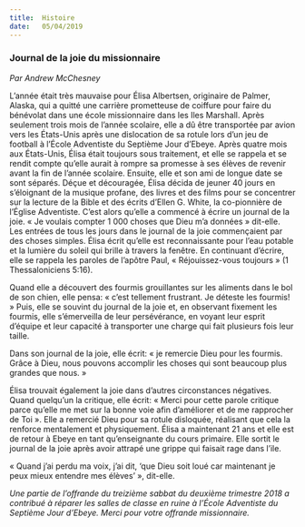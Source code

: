 ```yaml
---
title:  Histoire
date:   05/04/2019
---
```


### Journal de la joie du missionnaire

_Par Andrew McChesney_


L’année était très mauvaise pour Élisa Albertsen, originaire de Palmer, Alaska, qui a quitté une carrière prometteuse de coiffure pour faire du bénévolat dans une école missionnaire dans les Iles Marshall. Après seulement trois mois de l’année scolaire, elle a dû être transportée par avion vers les États-Unis après une dislocation de sa rotule lors d’un jeu de football à l’École Adventiste du Septième Jour d’Ebeye. Après quatre mois aux États-Unis, Élisa était toujours sous traitement, et elle se rappela et se rendit compte qu’elle aurait à rompre sa promesse à ses élèves de revenir avant la fin de l’année scolaire. Ensuite, elle et son ami de longue date se sont séparés. Déçue et découragée, Élisa décida de jeuner 40 jours en s’éloignant de la musique profane, des livres et des films pour se concentrer sur la lecture de la Bible et des écrits d’Ellen G. White, la co-pionnière de l’Église Adventiste. C’est alors qu’elle a commencé à écrire un journal de la joie. « Je voulais compter 1 000 choses que Dieu m’a données » dit-elle. Les entrées de tous les jours dans le journal de la joie commençaient par des choses simples. Élisa écrit qu’elle est reconnaissante pour l’eau potable et la lumière du soleil qui brille à travers la fenêtre. En continuant d’écrire, elle se rappela les paroles de l’apôtre Paul, « Réjouissez-vous toujours » (1 Thessaloniciens 5:16).

Quand elle a découvert des fourmis grouillantes sur les aliments dans le bol de son chien, elle pensa: « c’est tellement frustrant. Je déteste les fourmis! » Puis, elle se souvint du journal de la joie et, en observant fixement les fourmis, elle s’émerveilla de leur persévérance, en voyant leur esprit d’équipe et leur capacité à transporter une charge qui fait plusieurs fois leur taille.

Dans son journal de la joie, elle écrit: « je remercie Dieu pour les fourmis. Grâce à Dieu, nous pouvons accomplir les choses qui sont beaucoup plus grandes que nous. »

Élisa trouvait également la joie dans d’autres circonstances négatives. Quand quelqu’un la critique, elle écrit: « Merci pour cette parole critique parce qu’elle me met sur la bonne voie afin d’améliorer et de me rapprocher de Toi ». Elle a remercié Dieu pour sa rotule disloquée, réalisant que cela la renforce mentalement et physiquement. Élisa a maintenant 21 ans et elle est de retour à Ebeye en tant qu’enseignante du cours primaire. Elle sortit le journal de la joie après avoir attrapé une grippe qui faisait rage dans l’ile.

« Quand j’ai perdu ma voix, j’ai dit, ‘que Dieu soit loué car maintenant je peux mieux entendre mes élèves’ », dit-elle.

_Une partie de l’offrande du treizième sabbat du deuxième trimestre 2018 a contribué à réparer les salles de classe en ruine à l’École Adventiste du Septième Jour d’Ebeye. Merci pour votre offrande missionnaire._